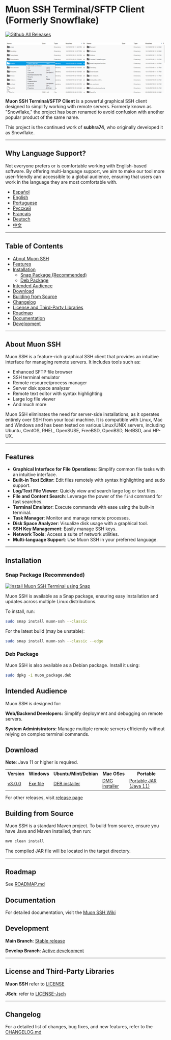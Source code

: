 # Muon SSH Terminal/SFTP Client (Formerly Snowflake)

[![Github All Releases](https://img.shields.io/github/downloads/subhra74/snowflake/total.svg)]()

<div> <img src="https://raw.githubusercontent.com/devlinx9/muonssh-screenshots/master/file-browser/2.png"> </div> 

**Muon SSH Terminal/SFTP Client** is a powerful graphical SSH client designed to simplify working with remote servers. Formerly known as "Snowflake," the project has been renamed to avoid confusion with another popular product of the same name.

This project is the continued work of **subhra74**, who originally developed it as Snowflake.

---

## Why Language Support?

Not everyone prefers or is comfortable working with English-based software. By offering multi-language support, we aim to make our tool more user-friendly and accessible to a global audience, ensuring that users can work in the language they are most comfortable with.

- [Español](README_es.md)
- [English](README.md)
- [Portuguese](README_pt.md)
- [Pусский](README_ru.md)
- [Français](README_fr.md)
- [Deutsch](README_de.md)
- [中文](README_zh.md)


---

## Table of Contents
- [About Muon SSH](#about-muon-ssh)
- [Features](#features)
- [Installation](#installation)
    - [Snap Package (Recommended)](#snap-package-recommended)
    - [Deb Package](#deb-package)
- [Intended Audience](#intended-audience)
- [Download](#download)
- [Building from Source](#building-from-source)
- [Changelog](#changelog)
- [License and Third-Party Libraries](#license-and-third-party-libraries)
- [Roadmap](#roadmap)
- [Documentation](#documentation)
- [Development](#development)

---

## About Muon SSH
Muon SSH is a feature-rich graphical SSH client that provides an intuitive interface for managing remote servers. It includes tools such as:
- Enhanced SFTP file browser
- SSH terminal emulator
- Remote resource/process manager
- Server disk space analyzer
- Remote text editor with syntax highlighting
- Large log file viewer
- And much more

Muon SSH eliminates the need for server-side installations, as it operates entirely over SSH from your local machine. It is compatible with Linux, Mac and Windows and has been tested on various Linux/UNIX servers, including Ubuntu, CentOS, RHEL, OpenSUSE, FreeBSD, OpenBSD, NetBSD, and HP-UX.

---

## Features
- **Graphical Interface for File Operations**: Simplify common file tasks with an intuitive interface.
- **Built-in Text Editor**: Edit files remotely with syntax highlighting and sudo support.
- **Log/Text File Viewer**: Quickly view and search large log or text files.
- **File and Content Search**: Leverage the power of the `find` command for fast searches.
- **Terminal Emulator**: Execute commands with ease using the built-in terminal.
- **Task Manager**: Monitor and manage remote processes.
- **Disk Space Analyzer**: Visualize disk usage with a graphical tool.
- **SSH Key Management**: Easily manage SSH keys.
- **Network Tools**: Access a suite of network utilities.
- **Multi-language Support**: Use Muon SSH in your preferred language.

---

## Installation

### Snap Package (Recommended)
[![Install Muon SSH Terminal using Snap](https://snapcraft.io/muon-ssh/badge.svg)](https://snapcraft.io/muon-ssh)

Muon SSH is available as a Snap package, ensuring easy installation and updates across multiple Linux distributions.

To install, run:
```sh  
sudo snap install muon-ssh --classic  
```

For the latest build (may be unstable):

```sh  
sudo snap install muon-ssh --classic --edge    
```
### Deb Package
Muon SSH is also available as a Debian package. Install it using:

```sh  
sudo dpkg -i muon_package.deb   
```
## Intended Audience
Muon SSH is designed for:

**Web/Backend Developers:** Simplify deployment and debugging on remote servers.

**System Administrators:** Manage multiple remote servers efficiently without relying on complex terminal commands.

## Download
**Note**: Java 11 or higher is required.

<table>
  <tr>
    <th>Version</th>
    <th>Windows</th>
    <th>Ubuntu/Mint/Debian</th>
    <th>Mac OSes</th>
    <th>Portable</th>
  </tr>
<tr>
    <td>
      <a href="https://github.com/devlinx9/muon-ssh/releases/download/v3.0.0/muonssh_3.0.0.deb">v3.0.0</a>
    </td>
    <td>
      <a href="https://github.com/devlinx9/muon-ssh/releases/download/v3.0.0/muonssh_3.0.0.exe">Exe file</a>
    </td>
    <td>
      <a href="https://github.com/devlinx9/muon-ssh/releases/download/v3.0.0/muonssh_3.0.0.deb">DEB installer</a>
    </td>
    <td>
      <a href="https://github.com/devlinx9/muon-ssh/releases/download/v3.0.0/muonssh_3.0.0.dmg">DMG installer</a>
    </td>
    <td>
      <a href="https://github.com/devlinx9/muon-ssh/releases/download/v3.0.0/muonssh_3.0.0.jar">Portable JAR (Java 11)</a>
    </td>
  </tr>

</table>
For other releases, visit <a href="https://github.com/devlinx9/muon-ssh/releases">release page</a> 

## Building from Source
Muon SSH is a standard Maven project. To build from source, ensure you have Java and Maven installed, then run:

```sh  
mvn clean install  
```

The compiled JAR file will be located in the target directory.

---

## Roadmap
See [ROADMAP.md](ROADMAP.md)

## Documentation
For detailed documentation, visit the <a href="https://github.com/devlinx9/muon-ssh/wiki">Muon SSH Wiki</a>

## Development
**Main Branch**: <a href="https://github.com/devlinx9/muon-ssh">Stable release</a> 

**Develop Branch**: <a href="https://github.com/devlinx9/muon-ssh/tree/develop">Active development</a>  

---

## License and Third-Party Libraries
**Muon SSH** refer to [LICENSE](LICENSE)

**JSch**: refer to [LICENSE-Jsch](LICENSE-Jsch)

---

## Changelog
For a detailed list of changes, bug fixes, and new features, refer to the [CHANGELOG.md](CHANGELOG.md)